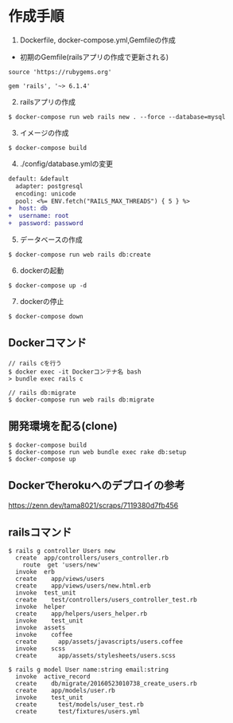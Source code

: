# 作成手順

1. Dockerfile, docker-compose.yml,Gemfileの作成

- 初期のGemfile(railsアプリの作成で更新される)
```
source 'https://rubygems.org'

gem 'rails', '~> 6.1.4'
```

2. railsアプリの作成

```
$ docker-compose run web rails new . --force --database=mysql
```

3. イメージの作成

```
$ docker-compose build
```

4. ./config/database.ymlの変更

```diff 
default: &default
  adapter: postgresql
  encoding: unicode
  pool: <%= ENV.fetch("RAILS_MAX_THREADS") { 5 } %>
+  host: db
+  username: root
+  password: password
```

5. データベースの作成

```
$ docker-compose run web rails db:create
```

6. dockerの起動

```
$ docker-compose up -d
```

7. dockerの停止

```
$ docker-compose down
```

## Dockerコマンド

```
// rails cを行う
$ docker exec -it Dockerコンテナ名 bash
> bundle exec rails c

// rails db:migrate
$ docker-compose run web rails db:migrate

```

## 開発環境を配る(clone)

```
$ docker-compose build
$ docker-compose run web bundle exec rake db:setup
$ docker-compose up
```

## Dockerでherokuへのデプロイの参考

https://zenn.dev/tama8021/scraps/7119380d7fb456

## railsコマンド

```
$ rails g controller Users new
  create  app/controllers/users_controller.rb
    route  get 'users/new'
  invoke  erb
  create    app/views/users
  create    app/views/users/new.html.erb
  invoke  test_unit
  create    test/controllers/users_controller_test.rb
  invoke  helper
  create    app/helpers/users_helper.rb
  invoke    test_unit
  invoke  assets
  invoke    coffee
  create      app/assets/javascripts/users.coffee
  invoke    scss
  create      app/assets/stylesheets/users.scss
```

```
$ rails g model User name:string email:string
  invoke  active_record
  create    db/migrate/20160523010738_create_users.rb
  create    app/models/user.rb
  invoke    test_unit
  create      test/models/user_test.rb
  create      test/fixtures/users.yml
```